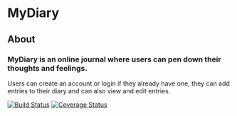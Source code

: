 # MyDiary

About
---------------

### MyDiary is an online journal where users can pen down their thoughts and feelings.
Users can create an account or login if they already have one, they can add entries to their diary and can also view and edit entries.

[![Build Status](https://travis-ci.org/Alameen688/MyDiary.svg?branch=develop)](https://travis-ci.org/Alameen688/MyDiary) [![Coverage Status](https://coveralls.io/repos/github/Alameen688/MyDiary/badge.svg?branch=develop)](https://coveralls.io/github/Alameen688/MyDiary?branch=develop)

